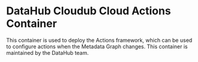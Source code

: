 # DataHub Cloudub Cloud Actions Container

This container is used to deploy the Actions framework, which can be used to configure actions when the Metadata Graph changes.
This container is maintained by the DataHub team.
